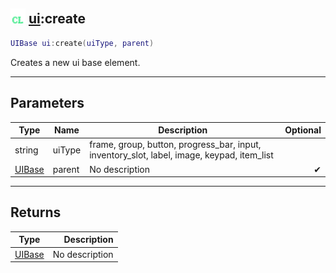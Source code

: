 ## <img src="../../.gitbook/assets/client.png" width="24" height=24 /> [ui](https://iaswiki.rawr.dev/readme/ui):create

```lua
UIBase ui:create(uiType, parent)
```

Creates a new ui base element.

------
## Parameters

| Type   | Name | Description | Optional |
| ------ | ---- | ----------- | -------: |
| string | uiType | frame, group, button, progress_bar, input, inventory_slot, label, image, keypad, item_list |  |
| [UIBase](https://iaswiki.rawr.dev/readme/uibase) | parent | No description | ✔ |


------
## Returns

| Type   | Description |
| ------ | ----------: |
| [UIBase](https://iaswiki.rawr.dev/readme/uibase) | No description |

